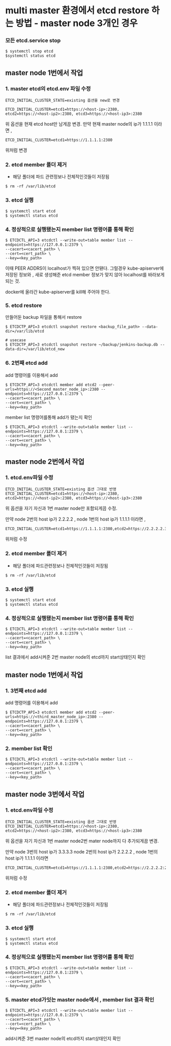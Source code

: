 # multi master 환경에서 etcd restore 하는 방법 - master node 3개인 경우

### 모든 etcd.service stop
```
$ systemctl stop etcd
$systemctl status etcd
```
## master node 1번에서 작업 

### 1. master etcd의 etcd.env 파일 수정
```
ETCD_INITIAL_CLUSTER_STATE=existing 옵션을 new로 변경

ETCD_INITIAL_CLUSTER=etcd1=https://<host-ip>:2380, etcd2=https://<host-ip2>:2380, etcd3=https://<host-ip3>:2380  
```
위 옵션을 현재 etcd host만 남게끔 변경.
만약 현재 master node의 ip가 1.1.1.1 이라면 ,
```
ETCD_INITIAL_CLUSTER=etcd1=https://1.1.1.1:2380
```
위처럼 변경

### 2. etcd member 폴더 제거
- 해당 폴더에 파드 관련정보나 전체적인것들이 저장됨
```
$ rm -rf /var/lib/etcd
```
### 3. etcd 실행
```
$ systemctl start etcd
$ systemctl status etcd
```
### 4. 정상적으로 실행됐는지 member list 명령어를 통해 확인
```
$ ETCDCTL_API=3 etcdctl --write-out=table member list --endpoints=https://127.0.0.1:2379 \
--cacert=<cacert_path> \
--cert=<cert_path> \
--key=<key_path>
```

이때 PEER ADDRS이 localhost가 찍혀 있으면 안됀다.
그럴경우 kube-apiserver에 저장된 정보와 , 새로 생성해준 etcd member 정보가 맞지 않아 localhost를 바라보게 되는 것.

docker에 올라간 kube-apiserver를 kill해 주어야 한다.


### 5. etcd restore
만들어둔 backup 파일을 통해서 restore
```
$ ETCDCTP_API=3 etcdctl snapshot restore <backup_file_path> --data-dir=/var/lib/etcd

# usecase
$ ETCDCTP_API=3 etcdctl snapshot restore ~/backup/jenkins-backup.db --data-dir=/var/lib/etcd_new
```

### 6. 2번째 etcd add
add 명령어를 이용해서 add
```
$ ETCDCTP_API=3 etcdctl member add etcd2 --peer-urls=https://<Second_master_node_ip>:2380 --endpoints=https://127.0.0.1:2379 \
--cacert=<cacert_path> \
--cert=<cert_path> \
--key=<key_path>
```
member list 명령어를통해 add가 됐는지 확인
```
$ ETCDCTL_API=3 etcdctl --write-out=table member list --endpoints=https://127.0.0.1:2379 \
--cacert=<cacert_path> \
--cert=<cert_path> \
--key=<key_path>
```

## master node 2번에서 작업
### 1. etcd.env파일 수정
```
ETCD_INITIAL_CLUSTER_STATE=existing 옵션 그대로 반영
ETCD_INITIAL_CLUSTER=etcd1=https://<host-ip>:2380, etcd2=https://<host-ip2>:2380, etcd3=https://<host-ip3>:2380 
```
위 옵션을 자기 자신과 1번 master node만 포함되게끔 수정.

만약 node 2번의 host ip가 2.2.2.2 , node 1번의 host ip가 1.1.1.1 이라면 ,
```
ETCD_INITIAL_CLUSTER=etcd1=https://1.1.1.1:2380,etcd2=https://2.2.2.2.30.152:2380
```
위처럼 수정

### 2. etcd member 폴더 제거
- 해당 폴더에 파드관련정보나 전체적인것들이 저장됨
```
$ rm -rf /var/lib/etcd
```
### 3. etcd 실행
```
$ systemctl start etcd
$ systemctl status etcd
```

### 4. 정상적으로 실행됐는지 member list 명령어를 통해 확인
```
$ ETCDCTL_API=3 etcdctl --write-out=table member list --endpoints=https://127.0.0.1:2379 \
--cacert=<cacert_path> \
--cert=<cert_path> \
--key=<key_path>
```
list 결과에서 add시켜준 2번 master node의 etcd까지 start상태인지 확인


## master node 1번에서 작업 
### 1. 3번째 etcd add
add 명령어를 이용해서 add
```
$ ETCDCTP_API=3 etcdctl member add etcd2 --peer-urls=https://<third_master_node_ip>:2380 --endpoints=https://127.0.0.1:2379 \
--cacert=<cacert_path> \
--cert=<cert_path> \
--key=<key_path>
```

### 2. member list 확인
```
$ ETCDCTL_API=3 etcdctl --write-out=table member list --endpoints=https://127.0.0.1:2379 \
--cacert=<cacert_path> \
--cert=<cert_path> \
--key=<key_path>
```

## master node 3번에서 작업 
### 1. etcd.env파일 수정
```
ETCD_INITIAL_CLUSTER_STATE=existing 옵션 그대로 반영
ETCD_INITIAL_CLUSTER=etcd1=https://<host-ip>:2380, etcd2=https://<host-ip2>:2380, etcd3=https://<host-ip3>:2380 
```
위 옵션을 자기 자신과 1번 master node2번 mater node까지 다 추가되게끔 변경.

만약 node 3번의 host ip가 3.3.3.3 node 2번의 host ip가 2.2.2.2 , node 1번의 host ip가 1.1.1.1 이라면 
```
ETCD_INITIAL_CLUSTER=etcd1=https://1.1.1.1:2380,etcd2=https://2.2.2.2:2380,etcd3=https://3.3.3.3:2380
```
위처럼 수정

### 2. etcd member 폴더 제거
- 해당 폴더에 파드관련정보나 전체적인것들이 저장됨
```
$ rm -rf /var/lib/etcd
```

### 3. etcd 실행
```
$ systemctl start etcd
$ systemctl status etcd
```

### 4. 정상적으로 실행됐는지 member list 명령어를 통해 확인
```
$ ETCDCTL_API=3 etcdctl --write-out=table member list --endpoints=https://127.0.0.1:2379 \
--cacert=<cacert_path> \
--cert=<cert_path> \
--key=<key_path>
```

### 5. master etcd가잇는 master node에서 , member list 결과 확인
```
$ ETCDCTL_API=3 etcdctl --write-out=table member list --endpoints=https://127.0.0.1:2379 \
--cacert=<cacert_path> \
--cert=<cert_path> \
--key=<key_path>
```

add시켜준 3번 master node의 etcd까지 start상태인지 확인